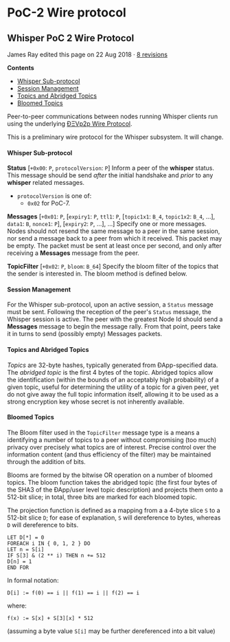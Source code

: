 # PoC-2 Wire protocol

## Whisper PoC 2 Wire Protocol

James Ray edited this page on 22 Aug 2018 · [8 revisions](https://github.com/ethereum/wiki/wiki/Whisper-PoC-2-Wire-Protocol/_history)

**Contents**

* [Whisper Sub-protocol](https://github.com/ethereum/wiki/wiki/Whisper-PoC-2-Wire-Protocol#whisper-sub-protocol)
* [Session Management](https://github.com/ethereum/wiki/wiki/Whisper-PoC-2-Wire-Protocol#session-management)
* [Topics and Abridged Topics](https://github.com/ethereum/wiki/wiki/Whisper-PoC-2-Wire-Protocol#topics-and-abridged-topics)
* [Bloomed Topics](https://github.com/ethereum/wiki/wiki/Whisper-PoC-2-Wire-Protocol#bloomed-topics)

Peer-to-peer communications between nodes running Whisper clients run using the underlying [ÐΞVp2p Wire Protocol](https://github.com/ethereum/wiki/wiki/%C3%90%CE%9EVp2p-Wire-Protocol).

This is a preliminary wire protocol for the Whisper subsystem. It will change.

#### Whisper Sub-protocol

**Status** \[`+0x00`: `P`, `protocolVersion`: `P`\] Inform a peer of the **whisper** status. This message should be send _after_ the initial handshake and _prior_ to any **whisper** related messages.

* `protocolVersion` is one of:
  * `0x02` for PoC-7.

**Messages** \[`+0x01`: `P`, \[`expiry1`: `P`, `ttl1`: `P`, \[`topic1x1`: `B_4`, `topic1x2`: `B_4`, ...\], `data1`: `B`, `nonce1`: `P`\], \[`expiry2`: `P`, ...\], ...\] Specify one or more messages. Nodes should not resend the same message to a peer in the same session, nor send a message back to a peer from which it received. This packet may be empty. The packet must be sent at least once per second, and only after receiving a **Messages** message from the peer.

**TopicFilter** \[`+0x02`: `P`, `bloom`: `B_64`\] Specify the bloom filter of the topics that the sender is interested in. The bloom method is defined below.

#### Session Management

For the Whisper sub-protocol, upon an active session, a `Status` message must be sent. Following the reception of the peer's `Status` message, the Whisper session is active. The peer with the greatest Node Id should send a **Messages** message to begin the message rally. From that point, peers take it in turns to send \(possibly empty\) Messages packets.

#### Topics and Abridged Topics

_Topics_ are 32-byte hashes, typically generated from ÐApp-specified data. The _abridged topic_ is the first 4 bytes of the topic. Abridged topics allow the identification \(within the bounds of an acceptably high probability\) of a given topic, useful for determining the utility of a topic for a given peer, yet do not give away the full topic information itself, allowing it to be used as a strong encryption key whose secret is not inherently available.

#### Bloomed Topics

The Bloom filter used in the `TopicFilter` message type is a means a identifying a number of topics to a peer without compromising \(too much\) privacy over precisely what topics are of interest. Precise control over the information content \(and thus efficiency of the filter\) may be maintained through the addition of bits.

Blooms are formed by the bitwise OR operation on a number of bloomed topics. The bloom function takes the abridged topic \(the first four bytes of the SHA3 of the ÐApp/user level topic description\) and projects them onto a 512-bit slice; in total, three bits are marked for each bloomed topic.

The projection function is defined as a mapping from a a 4-byte slice `S` to a 512-bit slice `D`; for ease of explanation, `S` will dereference to bytes, whereas `D` will dereference to bits.

```text
LET D[*] = 0
FOREACH i IN { 0, 1, 2 } DO
LET n = S[i]
IF S[3] & (2 ** i) THEN n += 512
D[n] = 1
END FOR
```

In formal notation:

```text
D[i] := f(0) == i || f(1) == i || f(2) == i
```

where:

```text
f(x) := S[x] + S[3][x] * 512
```

\(assuming a byte value `S[i]` may be further dereferenced into a bit value\)

